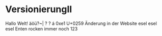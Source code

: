﻿# VersionierungII

Hallo Welt!
äöü?~|
? ? á 0xe1
U+0259
Änderung in der Website
esel esel esel
Enten rocken immer noch 123